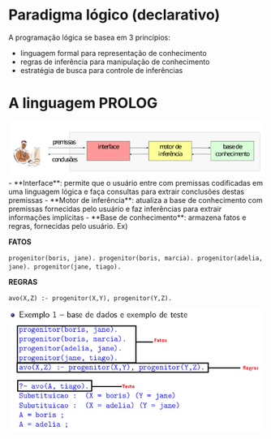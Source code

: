 # Paradigma lógico (declarativo)

A programação lógica se basea em 3 princípios:
 * linguagem formal para representação de conhecimento
 * regras de inferência para manipulação de conhecimento
 * estratégia de busca para controle de inferências

# A linguagem PROLOG

<img src="sistema_prolog.png" />
 - **Interface**: permite que o usuário entre com premissas codificadas em
uma linguagem lógica e faça consultas para extrair conclusões destas
premissas
 - **Motor de inferência**: atualiza a base de conhecimento com
premissas fornecidas pelo usuário e faz inferências para extrair
informações implı́citas
 - **Base de conhecimento**: armazena fatos e regras, fornecidas pelo usuário. 
 Ex)

**FATOS**

`progenitor(boris, jane).
progenitor(boris, marcia).
progenitor(adelia, jane).
progenitor(jane, tiago).`
 

**REGRAS**

`avo(X,Z) :- progenitor(X,Y), progenitor(Y,Z).`<br/>

<img src="exemplo_sintaxe.png" />
